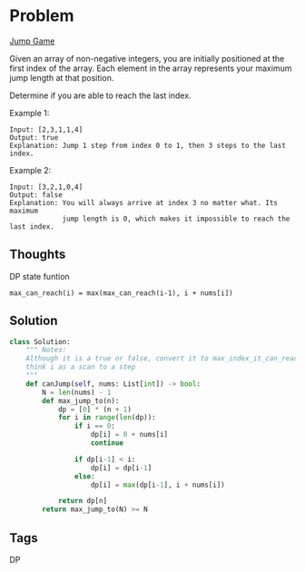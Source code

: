 # Problem
[Jump Game](https://leetcode.com/problems/jump-game)

Given an array of non-negative integers, you are initially positioned at the first index of the array.
Each element in the array represents your maximum jump length at that position.

Determine if you are able to reach the last index.

Example 1:
```
Input: [2,3,1,1,4]
Output: true
Explanation: Jump 1 step from index 0 to 1, then 3 steps to the last index.
```

Example 2:
```
Input: [3,2,1,0,4]
Output: false
Explanation: You will always arrive at index 3 no matter what. Its maximum
             jump length is 0, which makes it impossible to reach the last index.
```
## Thoughts
DP state funtion
```
max_can_reach(i) = max(max_can_reach(i-1), i + nums[i])
```

## Solution
```python
class Solution:
    """ Notes:
    Although it is a true or false, convert it to max_index_it_can_reach_before_and_equal_current_index
    think i as a scan to a step 
    """
    def canJump(self, nums: List[int]) -> bool:
        N = len(nums) - 1
        def max_jump_to(n):
            dp = [0] * (n + 1)
            for i in range(len(dp)):
                if i == 0:
                    dp[i] = 0 + nums[i]
                    continue

                if dp[i-1] < i:
                    dp[i] = dp[i-1]
                else:
                    dp[i] = max(dp[i-1], i + nums[i])

            return dp[n]
        return max_jump_to(N) >= N


```
## Tags
DP

[comment]: <timestamp:2019-07-13>
